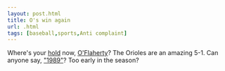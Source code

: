 ```yaml
---
layout: post.html
title: O's win again
url: .html
tags: [baseball,sports,Anti complaint]
---
```

Where's your [hold](/node/867) now, [O'Flaherty](http://www.baseball-reference.com/o/oflaher01.shtml)? The Orioles are an amazing 5-1. Can anyone say, ["1989"](http://www.baseball-reference.com/teams/BAL/1989.shtml)? Too early in the season?
